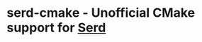 <!--
SPDX-FileCopyrightText: © 2023 Joe T. Sylve, Ph.D <joe.sylve@gmail.com>

SPDX-License-Identifier: ISC
-->

# serd-cmake - Unofficial CMake support for [Serd](https://drobilla.net/software/serd)